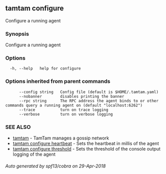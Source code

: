 ## tamtam configure

Configure a running agent

### Synopsis

Configure a running agent

### Options

```
  -h, --help   help for configure
```

### Options inherited from parent commands

```
      --config string   Config file (default is $HOME/.tamtam.yaml)
      --nobanner        disables printing the banner
      --rpc string      The RPC address the agent binds to or other commands query a running agent on (default "localhost:6262")
      --trace           turn on trace logging
      --verbose         turn on verbose logging
```

### SEE ALSO

* [tamtam](tamtam.md)	 - TamTam manages a gossip network
* [tamtam configure heartbeat](tamtam_configure_heartbeat.md)	 - Sets the heartbeat in millis of the agent
* [tamtam configure threshold](tamtam_configure_threshold.md)	 - Sets the threshold of the console output logging of the agent

###### Auto generated by spf13/cobra on 29-Apr-2018

